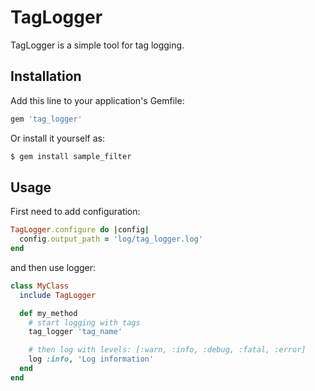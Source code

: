 TagLogger
===========

TagLogger is a simple tool for tag logging.

## Installation
Add this line to your application's Gemfile:
```ruby
gem 'tag_logger'
```

Or install it yourself as:
```bash
$ gem install sample_filter
```

## Usage
First need to add configuration:
```ruby
TagLogger.configure do |config|
  config.output_path = 'log/tag_logger.log'
end
```

and then use logger:
```ruby
class MyClass
  include TagLogger

  def my_method
    # start logging with tags
    tag_logger 'tag_name'

    # then log with levels: [:warn, :info, :debug, :fatal, :error]
    log :info, 'Log information'
  end
end
```
